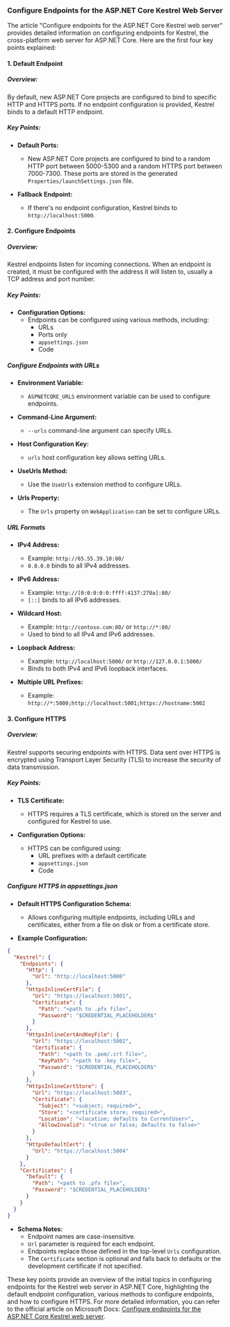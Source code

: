 ### Configure Endpoints for the ASP.NET Core Kestrel Web Server

The article "Configure endpoints for the ASP.NET Core Kestrel web server" provides detailed information on configuring endpoints for Kestrel, the cross-platform web server for ASP.NET Core. Here are the first four key points explained:

#### 1. Default Endpoint

##### Overview:
By default, new ASP.NET Core projects are configured to bind to specific HTTP and HTTPS ports. If no endpoint configuration is provided, Kestrel binds to a default HTTP endpoint.

##### Key Points:
- **Default Ports:**
  - New ASP.NET Core projects are configured to bind to a random HTTP port between 5000-5300 and a random HTTPS port between 7000-7300. These ports are stored in the generated `Properties/launchSettings.json` file.

- **Fallback Endpoint:**
  - If there's no endpoint configuration, Kestrel binds to `http://localhost:5000`.

#### 2. Configure Endpoints

##### Overview:
Kestrel endpoints listen for incoming connections. When an endpoint is created, it must be configured with the address it will listen to, usually a TCP address and port number.

##### Key Points:
- **Configuration Options:**
  - Endpoints can be configured using various methods, including:
    - URLs
    - Ports only
    - `appsettings.json`
    - Code

##### Configure Endpoints with URLs

- **Environment Variable:**
  - `ASPNETCORE_URLS` environment variable can be used to configure endpoints.

- **Command-Line Argument:**
  - `--urls` command-line argument can specify URLs.

- **Host Configuration Key:**
  - `urls` host configuration key allows setting URLs.

- **UseUrls Method:**
  - Use the `UseUrls` extension method to configure URLs.

- **Urls Property:**
  - The `Urls` property on `WebApplication` can be set to configure URLs.

##### URL Formats

- **IPv4 Address:**
  - Example: `http://65.55.39.10:80/`
  - `0.0.0.0` binds to all IPv4 addresses.

- **IPv6 Address:**
  - Example: `http://[0:0:0:0:0:ffff:4137:270a]:80/`
  - `[::]` binds to all IPv6 addresses.

- **Wildcard Host:**
  - Example: `http://contoso.com:80/` or `http://*:80/`
  - Used to bind to all IPv4 and IPv6 addresses.

- **Loopback Address:**
  - Example: `http://localhost:5000/` or `http://127.0.0.1:5000/`
  - Binds to both IPv4 and IPv6 loopback interfaces.

- **Multiple URL Prefixes:**
  - Example: `http://*:5000;http://localhost:5001;https://hostname:5002`

#### 3. Configure HTTPS

##### Overview:
Kestrel supports securing endpoints with HTTPS. Data sent over HTTPS is encrypted using Transport Layer Security (TLS) to increase the security of data transmission.

##### Key Points:
- **TLS Certificate:**
  - HTTPS requires a TLS certificate, which is stored on the server and configured for Kestrel to use.

- **Configuration Options:**
  - HTTPS can be configured using:
    - URL prefixes with a default certificate
    - `appsettings.json`
    - Code

##### Configure HTTPS in appsettings.json

- **Default HTTPS Configuration Schema:**
  - Allows configuring multiple endpoints, including URLs and certificates, either from a file on disk or from a certificate store.

- **Example Configuration:**

```json name=appsettings.json
{
  "Kestrel": {
    "Endpoints": {
      "Http": {
        "Url": "http://localhost:5000"
      },
      "HttpsInlineCertFile": {
        "Url": "https://localhost:5001",
        "Certificate": {
          "Path": "<path to .pfx file>",
          "Password": "$CREDENTIAL_PLACEHOLDER$"
        }
      },
      "HttpsInlineCertAndKeyFile": {
        "Url": "https://localhost:5002",
        "Certificate": {
          "Path": "<path to .pem/.crt file>",
          "KeyPath": "<path to .key file>",
          "Password": "$CREDENTIAL_PLACEHOLDER$"
        }
      },
      "HttpsInlineCertStore": {
        "Url": "https://localhost:5003",
        "Certificate": {
          "Subject": "<subject; required>",
          "Store": "<certificate store; required>",
          "Location": "<location; defaults to CurrentUser>",
          "AllowInvalid": "<true or false; defaults to false>"
        }
      },
      "HttpsDefaultCert": {
        "Url": "https://localhost:5004"
      }
    },
    "Certificates": {
      "Default": {
        "Path": "<path to .pfx file>",
        "Password": "$CREDENTIAL_PLACEHOLDER$"
      }
    }
  }
}
```

- **Schema Notes:**
  - Endpoint names are case-insensitive.
  - `Url` parameter is required for each endpoint.
  - Endpoints replace those defined in the top-level `Urls` configuration.
  - The `Certificate` section is optional and falls back to defaults or the development certificate if not specified.

These key points provide an overview of the initial topics in configuring endpoints for the Kestrel web server in ASP.NET Core, highlighting the default endpoint configuration, various methods to configure endpoints, and how to configure HTTPS. For more detailed information, you can refer to the official article on Microsoft Docs: [Configure endpoints for the ASP.NET Core Kestrel web server](https://docs.microsoft.com/en-us/aspnet/core/fundamentals/servers/kestrel/endpoints).